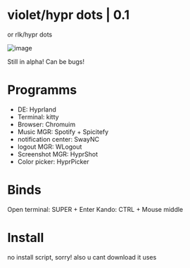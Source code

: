 # violet/hypr dots | 0.1
or rlk/hypr dots

![image](https://github.com/user-attachments/assets/95aeb796-93ac-4ad7-a5bf-55b4a2993533)

Still in alpha! Can be bugs!

# Programms
+ DE: Hyprland
+ Terminal: kitty
+ Browser: Chromuim
+ Music MGR: Spotify + Spicitefy
+ notification center: SwayNC
+ logout MGR: WLogout
+ Screenshot MGR: HyprShot
+ Color picker: HyprPicker

# Binds
Open terminal: SUPER + Enter
Kando: CTRL + Mouse middle

# Install
no install script, sorry!
also u cant download it uses
